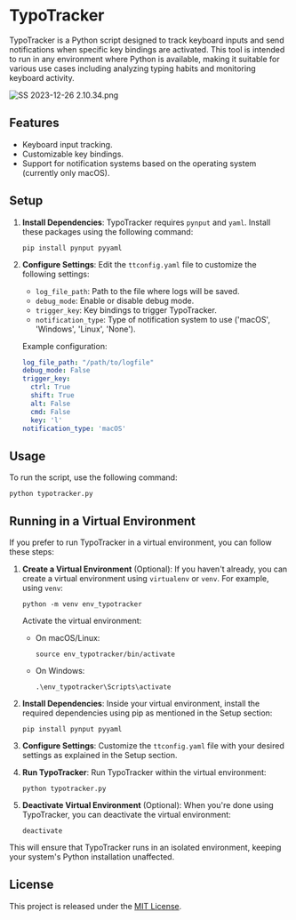# TypoTracker

TypoTracker is a Python script designed to track keyboard inputs and send notifications when specific key bindings are activated. This tool is intended to run in any environment where Python is available, making it suitable for various use cases including analyzing typing habits and monitoring keyboard activity.

![SS 2023-12-26 2.10.34.png](https://cdn-ak.f.st-hatena.com/images/fotolife/m/masatora_bd5/20231226/20231226021058.png)

## Features

- Keyboard input tracking.
- Customizable key bindings.
- Support for notification systems based on the operating system (currently only macOS).

## Setup

1. **Install Dependencies**:
   TypoTracker requires `pynput` and `yaml`. Install these packages using the following command:

   ```
   pip install pynput pyyaml
   ```

2. **Configure Settings**:
   Edit the `ttconfig.yaml` file to customize the following settings:

   - `log_file_path`: Path to the file where logs will be saved.
   - `debug_mode`: Enable or disable debug mode.
   - `trigger_key`: Key bindings to trigger TypoTracker.
   - `notification_type`: Type of notification system to use ('macOS', 'Windows', 'Linux', 'None').

   Example configuration:

   ```yaml
   log_file_path: "/path/to/logfile"
   debug_mode: False
   trigger_key:
     ctrl: True
     shift: True
     alt: False
     cmd: False
     key: 'l'
   notification_type: 'macOS'
   ```

## Usage

To run the script, use the following command:

```
python typotracker.py
```

## Running in a Virtual Environment

If you prefer to run TypoTracker in a virtual environment, you can follow these steps:

1. **Create a Virtual Environment** (Optional):
   If you haven't already, you can create a virtual environment using `virtualenv` or `venv`. For example, using `venv`:

   ```
   python -m venv env_typotracker
   ```

   Activate the virtual environment:

   - On macOS/Linux:
     ```
     source env_typotracker/bin/activate
     ```

   - On Windows:
     ```
     .\env_typotracker\Scripts\activate
     ```

2. **Install Dependencies**:
   Inside your virtual environment, install the required dependencies using pip as mentioned in the Setup section:

   ```
   pip install pynput pyyaml
   ```

3. **Configure Settings**:
   Customize the `ttconfig.yaml` file with your desired settings as explained in the Setup section.

4. **Run TypoTracker**:
   Run TypoTracker within the virtual environment:

   ```
   python typotracker.py
   ```

5. **Deactivate Virtual Environment** (Optional):
   When you're done using TypoTracker, you can deactivate the virtual environment:

   ```
   deactivate
   ```

This will ensure that TypoTracker runs in an isolated environment, keeping your system's Python installation unaffected.


## License

This project is released under the [MIT License](LICENSE).

